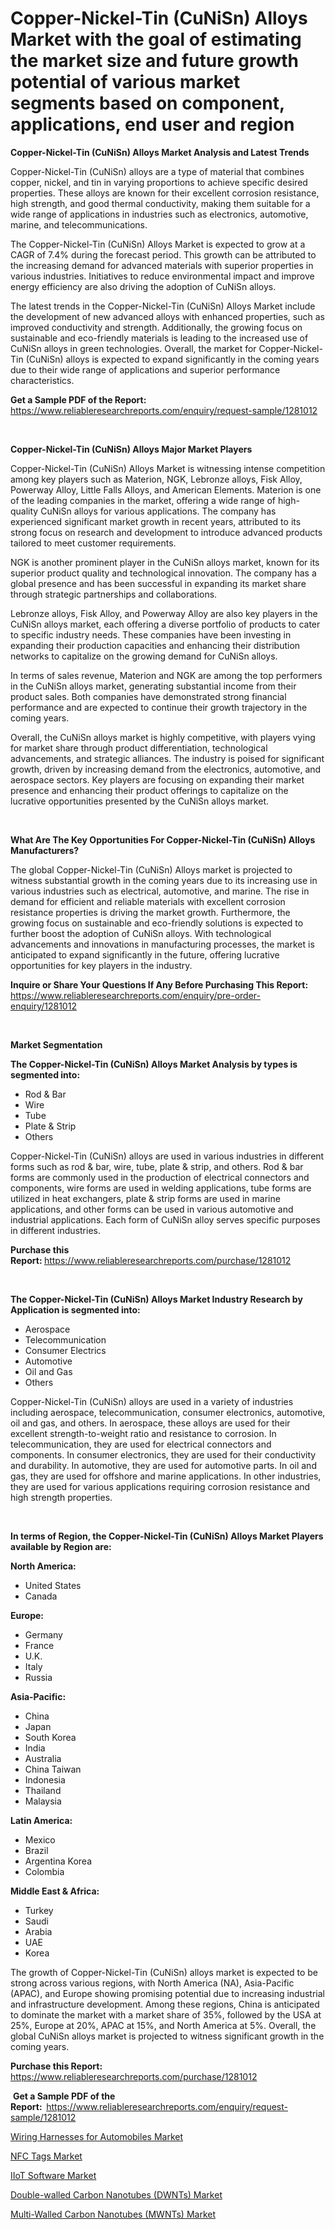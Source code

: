 <p><h1>Copper-Nickel-Tin (CuNiSn) Alloys Market with the goal of estimating the market size and future growth potential of various market segments based on component, applications, end user and region</h1></p><p><strong>Copper-Nickel-Tin (CuNiSn) Alloys Market Analysis and Latest Trends</strong></p>
<p><p>Copper-Nickel-Tin (CuNiSn) alloys are a type of material that combines copper, nickel, and tin in varying proportions to achieve specific desired properties. These alloys are known for their excellent corrosion resistance, high strength, and good thermal conductivity, making them suitable for a wide range of applications in industries such as electronics, automotive, marine, and telecommunications.</p><p>The Copper-Nickel-Tin (CuNiSn) Alloys Market is expected to grow at a CAGR of 7.4% during the forecast period. This growth can be attributed to the increasing demand for advanced materials with superior properties in various industries. Initiatives to reduce environmental impact and improve energy efficiency are also driving the adoption of CuNiSn alloys.</p><p>The latest trends in the Copper-Nickel-Tin (CuNiSn) Alloys Market include the development of new advanced alloys with enhanced properties, such as improved conductivity and strength. Additionally, the growing focus on sustainable and eco-friendly materials is leading to the increased use of CuNiSn alloys in green technologies. Overall, the market for Copper-Nickel-Tin (CuNiSn) alloys is expected to expand significantly in the coming years due to their wide range of applications and superior performance characteristics.</p></p>
<p><strong>Get a Sample PDF of the Report:&nbsp;</strong> <a href="https://www.reliableresearchreports.com/enquiry/request-sample/1281012">https://www.reliableresearchreports.com/enquiry/request-sample/1281012</a></p>
<p>&nbsp;</p>
<p><strong>Copper-Nickel-Tin (CuNiSn) Alloys Major Market Players</strong></p>
<p><p>Copper-Nickel-Tin (CuNiSn) Alloys Market is witnessing intense competition among key players such as Materion, NGK, Lebronze alloys, Fisk Alloy, Powerway Alloy, Little Falls Alloys, and American Elements. Materion is one of the leading companies in the market, offering a wide range of high-quality CuNiSn alloys for various applications. The company has experienced significant market growth in recent years, attributed to its strong focus on research and development to introduce advanced products tailored to meet customer requirements.</p><p>NGK is another prominent player in the CuNiSn alloys market, known for its superior product quality and technological innovation. The company has a global presence and has been successful in expanding its market share through strategic partnerships and collaborations.</p><p>Lebronze alloys, Fisk Alloy, and Powerway Alloy are also key players in the CuNiSn alloys market, each offering a diverse portfolio of products to cater to specific industry needs. These companies have been investing in expanding their production capacities and enhancing their distribution networks to capitalize on the growing demand for CuNiSn alloys.</p><p>In terms of sales revenue, Materion and NGK are among the top performers in the CuNiSn alloys market, generating substantial income from their product sales. Both companies have demonstrated strong financial performance and are expected to continue their growth trajectory in the coming years.</p><p>Overall, the CuNiSn alloys market is highly competitive, with players vying for market share through product differentiation, technological advancements, and strategic alliances. The industry is poised for significant growth, driven by increasing demand from the electronics, automotive, and aerospace sectors. Key players are focusing on expanding their market presence and enhancing their product offerings to capitalize on the lucrative opportunities presented by the CuNiSn alloys market.</p></p>
<p>&nbsp;</p>
<p><strong>What Are The Key Opportunities For Copper-Nickel-Tin (CuNiSn) Alloys Manufacturers?</strong></p>
<p><p>The global Copper-Nickel-Tin (CuNiSn) Alloys market is projected to witness substantial growth in the coming years due to its increasing use in various industries such as electrical, automotive, and marine. The rise in demand for efficient and reliable materials with excellent corrosion resistance properties is driving the market growth. Furthermore, the growing focus on sustainable and eco-friendly solutions is expected to further boost the adoption of CuNiSn alloys. With technological advancements and innovations in manufacturing processes, the market is anticipated to expand significantly in the future, offering lucrative opportunities for key players in the industry.</p></p>
<p><strong>Inquire or Share Your Questions If Any Before Purchasing This Report:</strong> <a href="https://www.reliableresearchreports.com/enquiry/pre-order-enquiry/1281012">https://www.reliableresearchreports.com/enquiry/pre-order-enquiry/1281012</a></p>
<p>&nbsp;</p>
<p><strong>Market Segmentation</strong></p>
<p><strong>The Copper-Nickel-Tin (CuNiSn) Alloys Market Analysis by types is segmented into:</strong></p>
<p><ul><li>Rod & Bar</li><li>Wire</li><li>Tube</li><li>Plate & Strip</li><li>Others</li></ul></p>
<p><p>Copper-Nickel-Tin (CuNiSn) alloys are used in various industries in different forms such as rod & bar, wire, tube, plate & strip, and others. Rod & bar forms are commonly used in the production of electrical connectors and components, wire forms are used in welding applications, tube forms are utilized in heat exchangers, plate & strip forms are used in marine applications, and other forms can be used in various automotive and industrial applications. Each form of CuNiSn alloy serves specific purposes in different industries.</p></p>
<p><strong>Purchase this Report:&nbsp;</strong><a href="https://www.reliableresearchreports.com/purchase/1281012">https://www.reliableresearchreports.com/purchase/1281012</a></p>
<p>&nbsp;</p>
<p><strong>The Copper-Nickel-Tin (CuNiSn) Alloys Market Industry Research by Application is segmented into:</strong></p>
<p><ul><li>Aerospace</li><li>Telecommunication</li><li>Consumer Electrics</li><li>Automotive</li><li>Oil and Gas</li><li>Others</li></ul></p>
<p><p>Copper-Nickel-Tin (CuNiSn) alloys are used in a variety of industries including aerospace, telecommunication, consumer electronics, automotive, oil and gas, and others. In aerospace, these alloys are used for their excellent strength-to-weight ratio and resistance to corrosion. In telecommunication, they are used for electrical connectors and components. In consumer electronics, they are used for their conductivity and durability. In automotive, they are used for automotive parts. In oil and gas, they are used for offshore and marine applications. In other industries, they are used for various applications requiring corrosion resistance and high strength properties.</p></p>
<p>&nbsp;</p>
<p><strong>In terms of Region, the Copper-Nickel-Tin (CuNiSn) Alloys Market Players available by Region are:</strong></p>
<p>
    <p> <strong> North America: </strong>
        <ul>
            <li>United States</li>
            <li>Canada</li>
        </ul>
        </p> 
    <p> <strong> Europe: </strong>
        <ul>
            <li>Germany</li>
            <li>France</li>
            <li>U.K.</li>
            <li>Italy</li>
            <li>Russia</li>
        </ul>
        </p> 
    <p> <strong> Asia-Pacific: </strong>
        <ul>
            <li>China</li>
            <li>Japan</li>
            <li>South Korea</li>
            <li>India</li>
            <li>Australia</li>
            <li>China Taiwan</li>
            <li>Indonesia</li>
            <li>Thailand</li>
            <li>Malaysia</li>
        </ul>
        </p> 
    <p> <strong> Latin America: </strong>
        <ul>
            <li>Mexico</li>
            <li>Brazil</li>
            <li>Argentina Korea</li>
            <li>Colombia</li>
        </ul>
        </p> 
    <p> <strong> Middle East & Africa: </strong>
        <ul>
            <li>Turkey</li>
            <li>Saudi</li>
            <li>Arabia</li>
            <li>UAE</li>
            <li>Korea</li>
        </ul>
    </p>
    </p>
<p><p>The growth of Copper-Nickel-Tin (CuNiSn) alloys market is expected to be strong across various regions, with North America (NA), Asia-Pacific (APAC), and Europe showing promising potential due to increasing industrial and infrastructure development. Among these regions, China is anticipated to dominate the market with a market share of 35%, followed by the USA at 25%, Europe at 20%, APAC at 15%, and North America at 5%. Overall, the global CuNiSn alloys market is projected to witness significant growth in the coming years.</p></p>
<p><strong>Purchase this Report: </strong><a href="https://www.reliableresearchreports.com/purchase/1281012">https://www.reliableresearchreports.com/purchase/1281012</a></p>
<p>&nbsp;<strong>Get a Sample PDF of the Report:&nbsp;&nbsp;</strong><a href="https://www.reliableresearchreports.com/enquiry/request-sample/1281012">https://www.reliableresearchreports.com/enquiry/request-sample/1281012</a></p>
<p><strong></strong></p>
<p><p><a href="https://medium.com/@juwanhirthe/wiring-harnesses-for-automobiles-market-outlook-industry-overview-and-forecast-2024-to-2031-61a2fba368d2">Wiring Harnesses for Automobiles Market</a></p><p><a href="https://medium.com/p/27942120d799/edit">NFC Tags Market</a></p><p><a href="https://medium.com/@elianhickle/iiot-software-market-exploring-market-share-market-trends-and-future-growth-4daa04faa566">IIoT Software Market</a></p><p><a href="https://github.com/changoleonlaverguenzanoexiste/Market-Research-Report-List-2/blob/main/double-walled-carbon-nanotubes-dwnts-market.md">Double-walled Carbon Nanotubes (DWNTs) Market</a></p><p><a href="https://github.com/tamvrosiya/Market-Research-Report-List-2/blob/main/multi-walled-carbon-nanotubes-mwnts-market.md">Multi-Walled Carbon Nanotubes (MWNTs) Market</a></p></p>